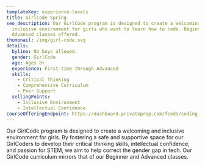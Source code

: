 ```yaml
---
templateKey: experience-levels
title: GirlCode Spring
seo_description: Our GirlCode program is designed to create a welcoming and
  inclusive environment for girls who want to learn how to code. Beginner and
  Advanced classes offered.
thumbnail: /img/girl-code.svg
details:
  byline: No boys allowed.
  gender: GirlCode
  age: Ages 8+
  experience: First-time through Advanced
  skills:
    - Critical Thinking
    - Comprehensive Curriculum
    - Peer Support
  sellingPoints:
    - Inclusive Environment
    - Intellectual Confidence
courseOfferingEndpoint: https://dashboard.privateprep.com/feeds/coding_space/classes?class_category_ids[]=48&class_category_ids[]=47
---
```

Our GirlCode program is designed to create a welcoming and inclusive environment for girls. By fostering a safe and supportive space for our GirlCoders to develop their critical thinking skills, intellectual confidence, and passion for STEM, we aim to help correct the gender gap in tech. Our GirlCode curriculum mirrors that of our Beginner and Advanced classes.
